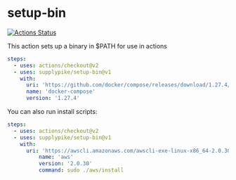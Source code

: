 # setup-bin

[![Actions Status](https://github.com/supplypike/setup-bin/workflows/build-test/badge.svg)](https://github.com/supplypike/setup-bin/actions)

This action sets up a binary in $PATH for use in actions

```yaml
steps:
  - uses: actions/checkout@v2
  - uses: supplypike/setup-bin@v1
    with:
      uri: 'https://github.com/docker/compose/releases/download/1.27.4/docker-compose-Linux-x86_64'
      name: 'docker-compose'
      version: '1.27.4'
```

You can also run install scripts:

```yaml
steps:
  - uses: actions/checkout@v2
  - uses: supplypike/setup-bin@v1
    with:
      uri: 'https://awscli.amazonaws.com/awscli-exe-linux-x86_64-2.0.30.zip'
          name: 'aws'
          version: '2.0.30'
          command: sudo ./aws/install
```
